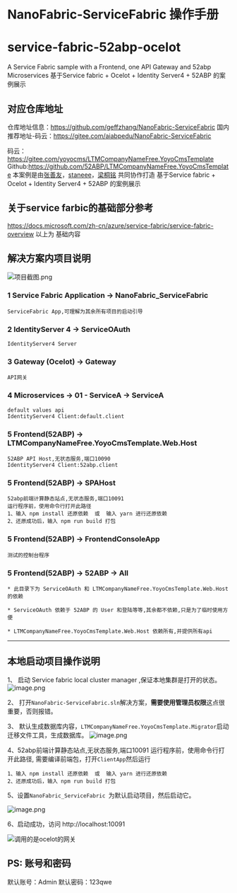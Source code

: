 # NanoFabric-ServiceFabric 操作手册

# service-fabric-52abp-ocelot
A Service Fabric sample with a Frontend, one API Gateway and 52abp Microservices
基于Service fabric + Ocelot + Identity Server4 + 52ABP 的案例展示
## 对应仓库地址
仓库地址信息：https://github.com/geffzhang/NanoFabric-ServiceFabric
国内推荐地址-码云：https://gitee.com/aiabpedu/NanoFabric-ServiceFabric
 
码云：https://gitee.com/yoyocms/LTMCompanyNameFree.YoyoCmsTemplate Github:https://github.com/52ABP/LTMCompanyNameFree.YoyoCmsTemplate
本案例是由[张善友](https://github.com/geffzhang)，[staneee]( https://github.com/staneee)，[梁桐铭](https://github.com/ltm0203) 共同协作打造
 基于Service fabric + Ocelot + Identity Server4 + 52ABP 的案例展示
## 关于service farbic的基础部分参考
https://docs.microsoft.com/zh-cn/azure/service-fabric/service-fabric-overview
以上为 基础内容

## 解决方案内项目说明
![项目截图.png](https://upload-images.jianshu.io/upload_images/1979022-c70a3b9f36e88662.png?imageMogr2/auto-orient/strip%7CimageView2/2/w/1240)



### 1 Service Fabric Application -> NanoFabric_ServiceFabric
    ServiceFabric App,可理解为其余所有项目的启动引导


### 2 IdentityServer 4 -> ServiceOAuth 
    IdentityServer4 Server


### 3 Gateway (Ocelot) -> Gateway
    API网关

### 4 Microservices -> 01 - ServiceA -> ServiceA
    default values api
    IdentityServer4 Client:default.client


### 5 Frontend(52ABP) -> LTMCompanyNameFree.YoyoCmsTemplate.Web.Host
  
    52ABP API Host,无状态服务,端口10090
    IdentityServer4 Client:52abp.client


###  5 Frontend(52ABP) -> SPAHost

    52abp前端计算静态站点,无状态服务,端口10091
    运行程序前，使用命令行打开此路径
    1、输入 npm install 还原依赖  或  输入 yarn 进行还原依赖
    2、还原成功后，输入 npm run build 打包


### 5 Frontend(52ABP) -> FrontendConsoleApp

    测试的控制台程序



### 5 Frontend(52ABP) -> 52ABP -> All 
    * 此目录下为 ServiceOAuth 和 LTMCompanyNameFree.YoyoCmsTemplate.Web.Host的依赖

    * ServiceOAuth 依赖于 52ABP 的 User 和登陆等等,其余都不依赖,只是为了临时使用方便

    * LTMCompanyNameFree.YoyoCmsTemplate.Web.Host 依赖所有,并提供所有api

---

## 本地启动项目操作说明
  1、 启动 Service fabric local cluster manager ,保证本地集群是打开的状态。
![image.png](https://upload-images.jianshu.io/upload_images/1979022-0304e8c038f8e992.png?imageMogr2/auto-orient/strip%7CimageView2/2/w/1240)

2、 打开`NanoFabric-ServiceFabric.sln`解决方案，**需要使用管理员权限**这点很重要，否则报错。

3、 默认生成数据库内容，`LTMCompanyNameFree.YoyoCmsTemplate.Migrator`启动迁移文件工具，生成数据库。
![image.png](https://upload-images.jianshu.io/upload_images/1979022-50d14583343478f9.png?imageMogr2/auto-orient/strip%7CimageView2/2/w/1240)

4、52abp前端计算静态站点,无状态服务,端口10091 运行程序前，使用命令行打开此路径,
需要编译前端包，打开`ClientApp`然后运行
```
1、输入 npm install 还原依赖  或  输入 yarn 进行还原依赖
2、还原成功后，输入 npm run build 打包
```
5、设置`NanoFabric_ServiceFabric `为默认启动项目，然后启动它。

![image.png](https://upload-images.jianshu.io/upload_images/1979022-050d06f724a70d55.png?imageMogr2/auto-orient/strip%7CimageView2/2/w/1240)

6、启动成功，访问 http://localhost:10091

![调用的是ocelot的网关](https://upload-images.jianshu.io/upload_images/1979022-63a243a350b1daf2.png?imageMogr2/auto-orient/strip%7CimageView2/2/w/1240)

  ## PS: 账号和密码
默认账号：Admin
默认密码：123qwe




